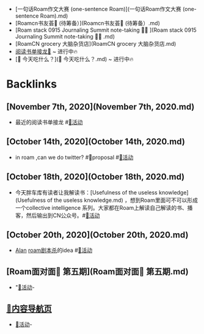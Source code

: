 - [一句话Roam作文大赛 (one-sentence Roam)](一句话Roam作文大赛 (one-sentence Roam).md)
- [Roamcn书友荟🥝 (待筹备）](Roamcn书友荟🥝 (待筹备）.md)
- [Roam stack 0915 Journaling Summit note-taking 🏄‍♀️ ](Roam stack 0915 Journaling Summit note-taking 🏄‍♀️ .md)
- [RoamCN grocery 大脑杂货店](RoamCN grocery 大脑杂货店.md)
- [阅读书单接龙🐲](阅读书单接龙🐲.md) ~ 进行中🔥
- [🍚 今天吃什么？](🍚 今天吃什么？.md) ~ 进行中🔥

# Backlinks
## [November 7th, 2020](November 7th, 2020.md)
- 最近的阅读书单接龙 #[🎃活动](🎃活动.md)

## [October 14th, 2020](October 14th, 2020.md)
- in roam ,can we do twitter? #👾proposal #[🎃活动](🎃活动.md)

## [October 18th, 2020](October 18th, 2020.md)
- 今天胖车库有读者让我解读书：[Usefulness of the useless knowledge](Usefulness of the useless knowledge.md) ，想到Roam里面可不可以形成一个collective intelligence 系列。大家都在Roam上解读自己解读的书、播客，然后输出到CN公众号。#[🎃活动](🎃活动.md)

## [October 20th, 2020](October 20th, 2020.md)
- [Alan](Alan.md) [roam剧本杀](roam剧本杀.md)的idea #[🎃活动](🎃活动.md)

## [Roam面对面🍜 第五期](Roam面对面🍜 第五期.md)
- "[🎃活动](🎃活动.md)-

## [🎈内容导航页](🎈内容导航页.md)
- [🎃活动](🎃活动.md)-

